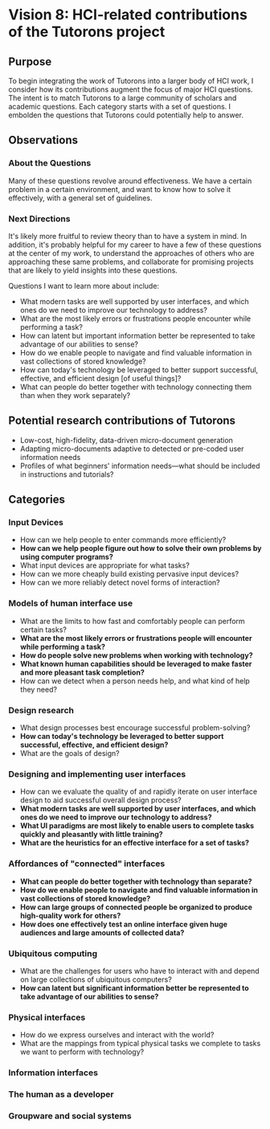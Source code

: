 # Vision 8: HCI-related contributions of the Tutorons project

## Purpose

To begin integrating the work of Tutorons into a larger body of HCI work, I consider how its contributions augment the focus of major HCI questions.
The intent is to match Tutorons to a large community of scholars and academic questions.
Each category starts with a set of questions.
I embolden the questions that Tutorons could potentially help to answer.

## Observations

### About the Questions

Many of these questions revolve around effectiveness.
We have a certain problem in a certain environment, and want to know how to solve it effectively, with a general set of guidelines.

### Next Directions

It's likely more fruitful to review theory than to have a system in mind.
In addition, it's probably helpful for my career to have a few of these questions at the center of my work, to understand the approaches of others who are approaching these same problems, and collaborate for promising projects that are likely to yield insights into these questions.

Questions I want to learn more about include:
* What modern tasks are well supported by user interfaces, and which ones do we need to improve our technology to address?
* What are the most likely errors or frustrations people encounter while performing a task?
* How can latent but important information better be represented to take advantage of our abilities to sense?
* How do we enable people to navigate and find valuable information in vast collections of stored knowledge?
* How can today's technology be leveraged to better support successful, effective, and efficient design [of useful things]?
* What can people do better together with technology connecting them than when they work separately?

## Potential research contributions of Tutorons

* Low-cost, high-fidelity, data-driven micro-document generation
* Adapting micro-documents adaptive to detected or pre-coded user information needs
* Profiles of what beginners' information needs—what should be included in instructions and tutorials?

## Categories

### Input Devices

* How can we help people to enter commands more efficiently?
* **How can we help people figure out how to solve their own problems by using computer programs?**
* What input devices are appropriate for what tasks?
* How can we more cheaply build existing pervasive input devices?
* How can we more reliably detect novel forms of interaction?

### Models of human interface use

* What are the limits to how fast and comfortably people can perform certain tasks?
* **What are the most likely errors or frustrations people will encounter while performing a task?**
* **How do people solve new problems when working with technology?**
* **What known human capabilities should be leveraged to make faster and more pleasant task completion?**
* How can we detect when a person needs help, and what kind of help they need?

### Design research

* What design processes best encourage successful problem-solving?
* **How can today's technology be leveraged to better support successful, effective, and efficient design?**
* What are the goals of design?

### Designing and implementing user interfaces

* How can we evaluate the quality of and rapidly iterate on user interface design to aid successful overall design process?
* **What modern tasks are well supported by user interfaces, and which ones do we need to improve our technology to address?**
* **What UI paradigms are most likely to enable users to complete tasks quickly and pleasantly with little training?**
* **What are the heuristics for an effective interface for a set of tasks?**

### Affordances of "connected" interfaces

* **What can people do better together with technology than separate?**
* **How do we enable people to navigate and find valuable information in vast collections of stored knowledge?**
* **How can large groups of connected people be organized to produce high-quality work for others?**
* **How does one effectively test an online interface given huge audiences and large amounts of collected data?**

### Ubiquitous computing

* What are the challenges for users who have to interact with and depend on large collections of ubiquitous computers?
* **How can latent but significant information better be represented to take advantage of our abilities to sense?**

### Physical interfaces

* How do we express ourselves and interact with the world?
* What are the mappings from typical physical tasks we complete to tasks we want to perform with technology?

### Information interfaces

### The human as a developer

### Groupware and social systems
